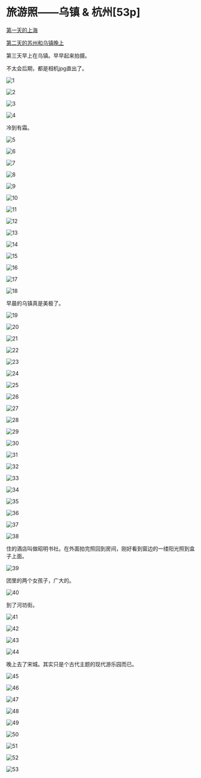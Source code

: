 旅游照——乌镇 & 杭州[53p]
====================

[第一天的上海](https://blog.e10t.net/tour-photo-shanghai/)

[第二天的苏州和乌镇晚上](https://blog.e10t.net/tour-photo-suzhou-wuzhen-night/)

第三天早上在乌镇。早早起来拍摄。

不太会后期，都是相机jpg直出了。

![1](https://i.imgur.com/1JUHRNi.jpg)

![2](https://i.imgur.com/OMuzaD4.jpg)

![3](https://i.imgur.com/ofVj8MD.jpg)

![4](https://i.imgur.com/xRmqMUK.jpg)

冷到有霜。

![5](https://i.imgur.com/TYnzsH9.jpg)

![6](https://i.imgur.com/0Rr0PWT.jpg)

![7](https://i.imgur.com/KradevJ.jpg)

![8](https://i.imgur.com/mDX99Ju.jpg)

![9](https://i.imgur.com/A1chnJP.jpg)

![10](https://i.imgur.com/ytk0beu.jpg)

![11](https://i.imgur.com/p5KoJhs.jpg)

![12](https://i.imgur.com/Htqi3ho.jpg)

![13](https://i.imgur.com/vFEu58e.jpg)

![14](https://i.imgur.com/AJnLuLS.jpg)

![15](https://i.imgur.com/jIKUNna.jpg)

![16](https://i.imgur.com/VynvVFM.jpg)

![17](https://i.imgur.com/ZHMzzkJ.jpg)

![18](https://i.imgur.com/hb6M6u8.jpg)

早晨的乌镇真是美极了。

![19](https://i.imgur.com/l3WYGn5.jpg)

![20](https://i.imgur.com/5jVJdy4.jpg)

![21](https://i.imgur.com/j1F7zk5.jpg)

![22](https://i.imgur.com/DHLQ5aE.jpg)

![23](https://i.imgur.com/HzszDYj.jpg)

![24](https://i.imgur.com/uu5hXHl.jpg)

![25](https://i.imgur.com/fE0yEV2.jpg)

![26](https://i.imgur.com/FnsUHll.jpg)

![27](https://i.imgur.com/huNDLED.jpg)

![28](https://i.imgur.com/am1qYSS.jpg)

![29](https://i.imgur.com/3jj2FjY.jpg)

![30](https://i.imgur.com/klwck5I.jpg)

![31](https://i.imgur.com/ihmauQQ.jpg)

![32](https://i.imgur.com/qJMGQdH.jpg)

![33](https://i.imgur.com/p1IGqxA.jpg)

![34](https://i.imgur.com/fqLjTYP.jpg)

![35](https://i.imgur.com/nKWDIDt.jpg)

![36](https://i.imgur.com/7nIhJqu.jpg)

![37](https://i.imgur.com/lUAWiW9.jpg)

![38](https://i.imgur.com/nN1iKsB.jpg)

住的酒店叫做昭明书社。在外面拍完照回到房间，刚好看到窗边的一缕阳光照到盒子上面。

![39](https://i.imgur.com/rfdyGMM.jpg)

团里的两个女孩子，广大的。

![40](https://i.imgur.com/5ADw5nm.jpg)

到了河坊街。

![41](https://i.imgur.com/DEupzJ8.jpg)

![42](https://i.imgur.com/1suidSV.jpg)

![43](https://i.imgur.com/EphRYrk.jpg)

![44](https://i.imgur.com/9WRaJ6m.jpg)

晚上去了宋城。其实只是个古代主题的现代游乐园而已。

![45](https://i.imgur.com/iTdaahM.jpg)

![46](https://i.imgur.com/oTszkZw.jpg)

![47](https://i.imgur.com/s5dhOQN.jpg)

![48](https://i.imgur.com/qJQ1vK7.jpg)

![49](https://i.imgur.com/61jQeP2.jpg)

![50](https://i.imgur.com/MfqY6PW.jpg)

![51](https://i.imgur.com/s6VT0eI.jpg)

![52](https://i.imgur.com/Y9rJ8XG.jpg)

![53](https://i.imgur.com/IybjEsC.jpg)
